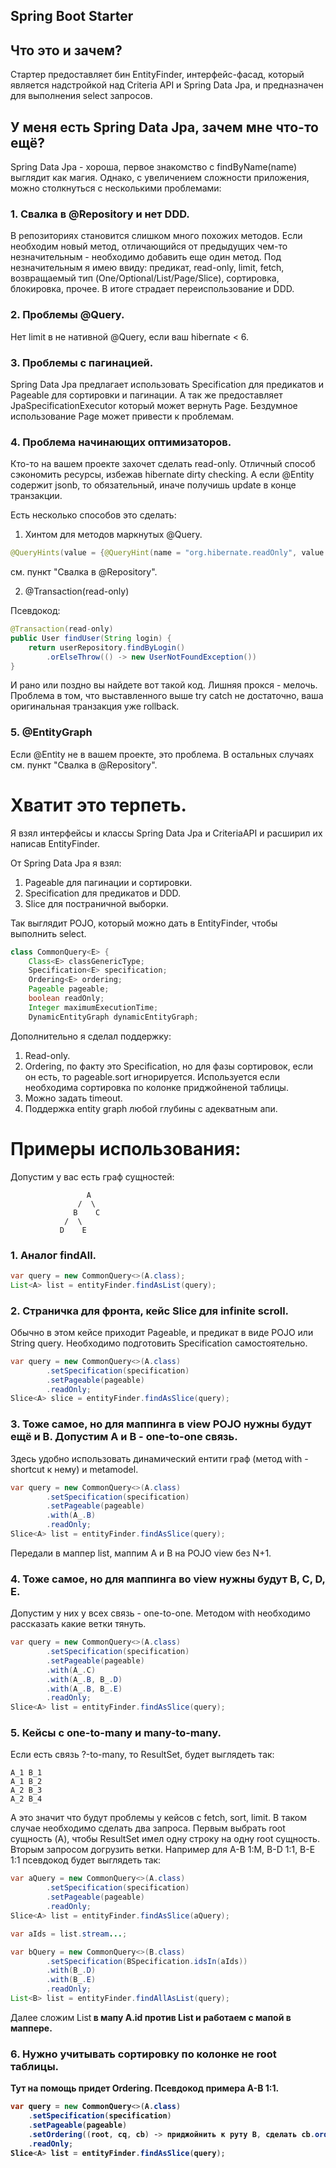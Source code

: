 ## Spring Boot Starter

## Что это и зачем?
Стартер предоставляет бин EntityFinder, интерфейс-фасад,
который является надстройкой над Criteria API и Spring Data Jpa,
и предназначен для выполнения select запросов.

## У меня есть Spring Data Jpa, зачем мне что-то ещё?
Spring Data Jpa - хороша, первое знакомство с findByName(name) выглядит как магия.
Однако, с увеличением сложности приложения, можно столкнуться с несколькими проблемами:

### 1. Свалка в @Repository и нет DDD.
В репозиториях становится слишком много похожих методов. 
Если необходим новый метод, отличающийся от предыдущих чем-то незначительным - необходимо добавить еще один метод. 
Под незначительным я имею ввиду: предикат, read-only, limit, fetch, возвращаемый тип (One/Optional/List/Page/Slice), сортировка, блокировка, прочее. 
В итоге страдает переиспользование и DDD.

### 2. Проблемы @Query.
Нет limit в не нативной @Query, если ваш hibernate < 6.
 
### 3. Проблемы с пагинацией.
Spring Data Jpa предлагает использовать Specification для предикатов и Pageable для сортировки и пагинации.
А так же предоставляет JpaSpecificationExecutor который может вернуть Page.
Бездумное использование Page может привести к проблемам.

### 4. Проблема начинающих оптимизаторов.
Кто-то на вашем проекте захочет сделать read-only. 
Отличный способ сэкономить ресурсы, избежав hibernate dirty checking.
А если @Entity содержит jsonb, то обязательный, иначе получишь update в конце транзакции.

Есть несколько способов это сделать:
1. Хинтом для методов маркнутых @Query.
 ```java
@QueryHints(value = {@QueryHint(name = "org.hibernate.readOnly", value = "true")})
```
см. пункт "Свалка в @Repository".

2. @Transaction(read-only)

Псевдокод:
```java
@Transaction(read-only)
public User findUser(String login) {
    return userRepository.findByLogin()
        .orElseThrow(() -> new UserNotFoundException())
}
```
И рано или поздно вы найдете вот такой код. 
Лишняя прокся - мелочь.
Проблема в том, что выставленного выше try catch не достаточно, ваша оригинальная транзакция уже rollback.

### 5. @EntityGraph
Если @Entity не в вашем проекте, это проблема.
В остальных случаях см. пункт "Свалка в @Repository".

# Хватит это терпеть.
Я взял интерфейсы и классы Spring Data Jpa и CriteriaAPI и расширил их написав EntityFinder.

От Spring Data Jpa я взял:
1. Pageable для пагинации и сортировки.
2. Specification для предикатов и DDD.
3. Slice для постраничной выборки.

Так выглядит POJO, который можно дать в EntityFinder, чтобы выполнить select.
```java
class CommonQuery<E> {
    Class<E> classGenericType;
    Specification<E> specification;
    Ordering<E> ordering;
    Pageable pageable;
    boolean readOnly;
    Integer maximumExecutionTime;
    DynamicEntityGraph dynamicEntityGraph;
```

Дополнительно я сделал поддержку:
1. Read-only.
2. Ordering, по факту это Specification, но для фазы сортировок, если он есть, то pageable.sort игнорируется. Используется если необходима сортировка по колонке приджойненой таблицы.
3. Можно задать timeout.
4. Поддержка entity graph любой глубины с адекватным апи.

# Примеры использования:
Допустим у вас есть граф сущностей:

                     A
                   /  \
                  B    C
                /  \                
               D    E  

### 1. Аналог findAll.
```java
var query = new CommonQuery<>(A.class);
List<A> list = entityFinder.findAsList(query);
```

### 2. Страничка для фронта, кейс Slice для infinite scroll.
Обычно в этом кейсе приходит Pageable, и предикат в виде POJO или String query.
Необходимо подготовить Specification самостоятельно.
```java
var query = new CommonQuery<>(A.class)
        .setSpecification(specification)
        .setPageable(pageable)
        .readOnly;
Slice<A> slice = entityFinder.findAsSlice(query);
```

### 3. Тоже самое, но для маппинга в view POJO нужны будут ещё и B. Допустим A и B - one-to-one связь. 
Здесь удобно использовать динамический ентити граф (метод with - shortcut к нему) и metamodel.
```java
var query = new CommonQuery<>(A.class)
        .setSpecification(specification)
        .setPageable(pageable)
        .with(A_.B)
        .readOnly;
Slice<A> list = entityFinder.findAsSlice(query);
```
Передали в маппер list, маппим A и B на POJO view без N+1.

### 4. Тоже самое, но для маппинга во view нужны будут B, С, D, E. 
Допустим у них у всех связь - one-to-one. Методом with необходимо рассказать какие ветки тянуть. 
```java
var query = new CommonQuery<>(A.class)
        .setSpecification(specification)
        .setPageable(pageable)
        .with(A_.С)
        .with(A_.B, B_.D)
        .with(A_.B, B_.E)
        .readOnly;
Slice<A> list = entityFinder.findAsSlice(query);
``` 

### 5. Кейсы с one-to-many и many-to-many.
Если есть связь ?-to-many, то ResultSet, будет выглядеть так:
```text
A_1 B_1
A_1 B_2
A_2 B_3
A_2 B_4
```
А это значит что будут проблемы у кейсов с fetch, sort, limit.
В таком случае необходимо сделать два запроса.
Первым выбрать root сущность (A), чтобы ResultSet имел одну строку на одну root сущность.
Вторым запросом догрузить ветки.
Например для A-B 1:M, B-D 1:1, B-E 1:1 псевдокод будет выглядеть так: 
```java
var aQuery = new CommonQuery<>(A.class)
        .setSpecification(specification)
        .setPageable(pageable)
        .readOnly;
Slice<A> list = entityFinder.findAsSlice(aQuery);

var aIds = list.stream...;

var bQuery = new CommonQuery<>(B.class)
        .setSpecification(BSpecification.idsIn(aIds))
        .with(B_.D)
        .with(B_.E)
        .readOnly;
List<B> list = entityFinder.findAllAsList(query);
``` 
Далее сложим List<B> в мапу A.id против List<B> и работаем с мапой в маппере.

### 6. Нужно учитывать сортировку по колонке не root таблицы.
Тут на помощь придет Ordering. 
Псевдокод примера A-B 1:1.
```java
var query = new CommonQuery<>(A.class)
    .setSpecification(specification)
    .setPageable(pageable)
    .setOrdering((root, cq, cb) -> приджойнить к руту B, сделать cb.order по нужной колонке)
    .readOnly;
Slice<A> list = entityFinder.findAsSlice(query);
``` 

